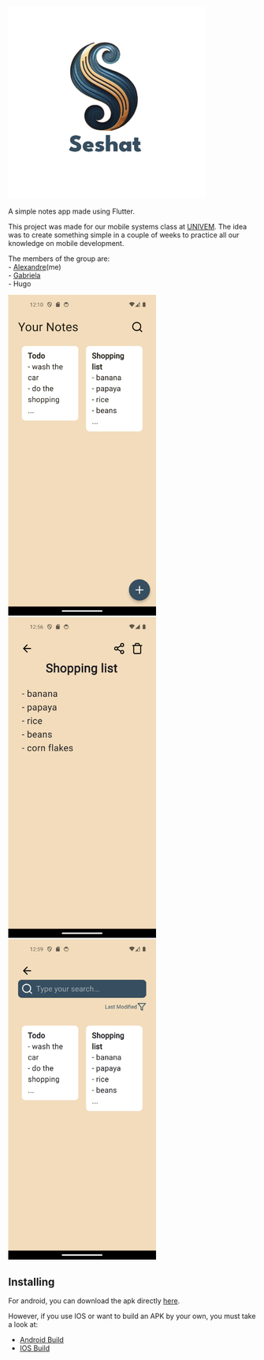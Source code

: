 <img alt="logo" src="./assets/images/splash_logo.png" style="width: 400px;" />

A simple notes app made using Flutter.

This project was made for our mobile systems class at [UNIVEM](https://www.univem.edu.br/). The idea was to create something simple in a couple of weeks to practice all our knowledge on mobile development.

The members of the group are:\
    - [Alexandre](https://github.com/Dpbm)(me)\
    - [Gabriela](https://github.com/Gsr13)\
    - Hugo


<p float="left">
<img alt="screenshot home screen" src="./assets/screenshots/screenshot_1.png" style="width: 300px;" />
<img alt="screenshot note" src="./assets/screenshots/screenshot_2.png" style="width: 300px;" />
<img alt="screenshot search" src="./assets/screenshots/screenshot_3.png" style="width: 300px;" />
</p>


## Installing

For android, you can download the apk directly [here](https://github.com/Dpbm/seshat/releases/).

However, if you use IOS or want to build an APK by your own, you must take a look at:

- [Android Build](https://docs.flutter.dev/deployment/android)
- [IOS Build](https://docs.flutter.dev/deployment/ios)